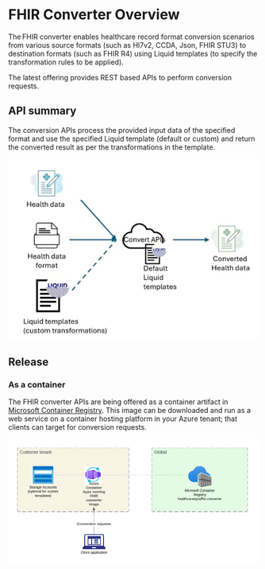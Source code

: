 # FHIR Converter Overview

The FHIR converter enables healthcare record format conversion scenarios from various source formats (such as Hl7v2, CCDA, Json, FHIR STU3) to destination formats (such as FHIR R4) using Liquid templates (to specify the transformation rules to be applied).

The latest offering provides REST based APIs to perform conversion requests.

## API summary

The conversion APIs process the provided input data of the specified format and use the specified Liquid template (default or custom) and return the converted result as per the transformations in the template.

![Convert API summary](../images/convert-api-summary.png)

## Release

### As a container

The FHIR converter APIs are being offered as a container artifact in [Microsoft Container Registry](https://github.com/microsoft/containerregistry).
This image can be downloaded and run as a web service on a container hosting platform in your Azure tenant; that clients can target for conversion requests.

![Convert setup](../images/convert-setup.png)
